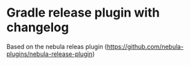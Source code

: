 # Gradle release plugin with changelog
Based on the nebula releas plugin (https://github.com/nebula-plugins/nebula-release-plugin)


